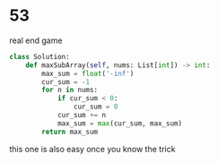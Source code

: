 # 53 

real end game 

```py
class Solution:
    def maxSubArray(self, nums: List[int]) -> int:
        max_sum = float('-inf')
        cur_sum = -1
        for n in nums: 
            if cur_sum < 0: 
                cur_sum = 0
            cur_sum += n
            max_sum = max(cur_sum, max_sum)
        return max_sum

```

this one is also easy once you know the trick 
